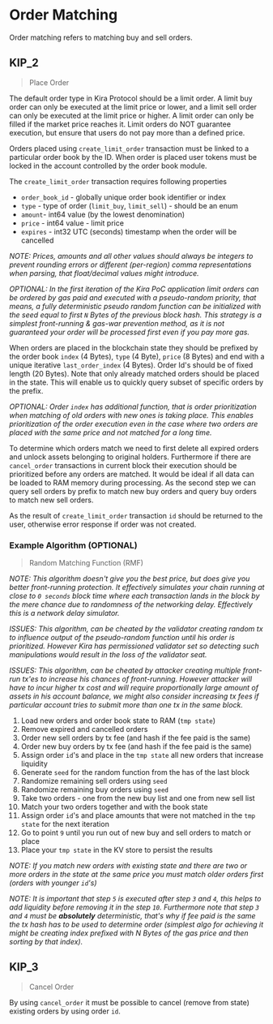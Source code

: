 # Order Matching 

Order matching refers to matching buy and sell orders.


## KIP_2
> Place Order

The default order type in Kira Protocol should be a limit order. A limit buy order can only be executed at the limit price or lower, and a limit sell order can only be executed at the limit price or higher. A limit order can only be filled if the market price reaches it. Limit orders do NOT guarantee execution, but ensure that users do not pay more than a defined price.

Orders placed using `create_limit_order` transaction must be linked to a particular order book by the ID. When order is placed user tokens must be locked in the account controlled by the order book module.   

The `create_limit_order` transaction requires following properties
 * `order_book_id` - globally unique order book identifier or index
 * `type` - type of order (`limit_buy`, `limit_sell`) - should be an enum
 * `amount`- int64 value (by the lowest denomination)
 * `price` - int64 value - limit price
 * `expires` - int32 UTC (seconds) timestamp when the order will be cancelled

_NOTE: Prices, amounts and all other values should always be integers to prevent rounding errors or different (per-region) comma representations when parsing, that float/decimal values might introduce._

_OPTIONAL: In the first iteration of the Kira PoC application limit orders can be ordered by gas paid and executed with a pseudo-random priority, that means, a fully deterministic  pseudo random function can be initialized with the seed equal to first `N` Bytes of the previous block hash. This strategy is a simplest front-running & gas-war prevention method, as it is not guaranteed your order will be processed first even if you pay more gas._

When orders are placed in the blockchain state they should be prefixed by the order book `index` (4 Bytes), `type` (4 Byte), `price` (8 Bytes) and end with a unique iterative `last_order_index` (4 Bytes). Order Id's should be of fixed length (20 Bytes). Note that only already matched orders should be placed in the state. This will enable us to quickly query subset of specific orders by the prefix.

_OPTIONAL: Order `index` has additional function, that is order prioritization when matching of old orders with new ones is taking place. This enables prioritization of the order execution even in the case where two orders are placed with the same price and not matched for a long time._

To determine which orders match we need to first delete all expired orders and unlock assets belonging to original holders. Furthermore if there are `cancel_order` transactions in current block their execution should be prioritized before any orders are matched. It would be ideal if all data can be loaded to RAM memory during processing. As the second step we can query sell orders by prefix to match new buy orders and query buy orders to match new sell orders.

As the result of `create_limit_order` transaction `id` should be returned to the user, otherwise error response if order was not created.

### Example Algorithm (OPTIONAL)

> Random Matching Function (RMF)

_NOTE: This algorithm doesn't give you the best price, but does give you better front-running protection. It effectively simulates your chain running at close to `0 seconds` block time where each transaction lands in the block by the mere chance due to randomness of the networking delay. Effectively this is a network delay simulator._

_ISSUES: This algorithm, can be cheated by the validator creating random tx to influence output of the pseudo-random function until his order is prioritized. However Kira has permissioned validator set so detecting such manipulations would result in the loss of the validator seat._

_ISSUES: This algorithm, can be cheated by attacker creating multiple front-run tx'es to increase his chances of front-running. However attacker will have to incur higher tx cost and will require proportionally large amount of assets in his account balance, we might also consider increasing tx fees if particular account tries to submit more than one tx in the same block._

1. Load new orders and order book state to RAM (`tmp state`)
2. Remove expired and cancelled orders
3. Order new sell orders by tx fee (and hash if the fee paid is the same)
4. Order new buy orders by tx fee (and hash if the fee paid is the same)
5. Assign order `id`'s and place in the `tmp state` all new orders that increase liquidity
6. Generate `seed` for the random function from the has of the last block
7. Randomize remaining sell orders using `seed`
8. Randomize remaining buy orders using `seed`
9.  Take two orders - one from the new buy list and one from new sell list
10. Match your two orders together and with the book state
11. Assign order `id`'s and place amounts that were not matched in the `tmp state` for the next iteration
12. Go to point `9` until you run out of new buy and sell orders to match or place
13. Place your `tmp state` in the KV store to persist the results

_NOTE: If you match new orders with existing state and there are two or more orders in the state at the same price you must match older orders first (orders with younger `id`'s)_

_NOTE: It is important that step `5` is executed after step `3` and `4`, this helps to add liquidity before removing it in the step `10`. Furthermore note that step `3` and `4` must be **absolutely** deterministic, that's why if fee paid is the same the tx hash has to be used to determine order (simplest algo for achieving it might be creating index prefixed with N Bytes of the gas price and then sorting by that index)._

## KIP_3
> Cancel Order

By using `cancel_order` it must be possible to cancel (remove from state) existing orders by using order `id`.
